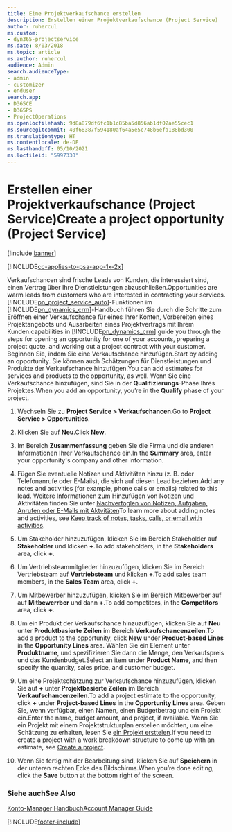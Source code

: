 ```yaml
---
title: Eine Projektverkaufschance erstellen
description: Erstellen einer Projektverkaufschance (Project Service)
author: ruhercul
ms.custom:
- dyn365-projectservice
ms.date: 8/03/2018
ms.topic: article
ms.author: ruhercul
audience: Admin
search.audienceType:
- admin
- customizer
- enduser
search.app:
- D365CE
- D365PS
- ProjectOperations
ms.openlocfilehash: 9d8a879df6fc1b1c85ba5d856ab1df02ae55cec1
ms.sourcegitcommit: 40f68387f594180af64a5e5c748b6efa188bd300
ms.translationtype: HT
ms.contentlocale: de-DE
ms.lasthandoff: 05/10/2021
ms.locfileid: "5997330"
---
```

# <a name="create-a-project-opportunity-project-service"></a><span data-ttu-id="4b838-103">Erstellen einer Projektverkaufschance (Project Service)</span><span class="sxs-lookup"><span data-stu-id="4b838-103">Create a project opportunity (Project Service)</span></span>

[!include [banner](../includes/psa-now-project-operations.md)]

[!INCLUDE[cc-applies-to-psa-app-1x-2x](../includes/cc-applies-to-psa-app-1x-2x.md)]

<span data-ttu-id="4b838-104">Verkaufschancen sind frische Leads von Kunden, die interessiert sind, einen Vertrag über Ihre Dienstleistungen abzuschließen.</span><span class="sxs-lookup"><span data-stu-id="4b838-104">Opportunities are warm leads from customers who are interested in contracting your services.</span></span> [!INCLUDE[pn_project_service_auto](../includes/pn-project-service-auto.md)]<span data-ttu-id="4b838-105">-Funktionen im [!INCLUDE[pn_dynamics_crm](../includes/pn-dynamics-crm.md)]-Handbuch führen Sie durch die Schritte zum Eröffnen einer Verkaufschance für eines Ihrer Konten, Vorbereiten eines Projektangebots und Ausarbeiten eines Projektvertrags mit Ihrem Kunden.</span><span class="sxs-lookup"><span data-stu-id="4b838-105">capabilities in [!INCLUDE[pn_dynamics_crm](../includes/pn-dynamics-crm.md)] guide you through the steps for opening an opportunity for one of your accounts, preparing a project quote, and working out a project contract with your customer.</span></span> <span data-ttu-id="4b838-106">Beginnen Sie, indem Sie eine Verkaufschance hinzufügen.</span><span class="sxs-lookup"><span data-stu-id="4b838-106">Start by adding an opportunity.</span></span> <span data-ttu-id="4b838-107">Sie können auch Schätzungen für Dienstleistungen und Produkte der Verkaufschance hinzufügen.</span><span class="sxs-lookup"><span data-stu-id="4b838-107">You can add estimates for services and products to the opportunity, as well.</span></span> <span data-ttu-id="4b838-108">Wenn Sie eine Verkaufschance hinzufügen, sind Sie in der **Qualifizierungs**-Phase Ihres Projektes.</span><span class="sxs-lookup"><span data-stu-id="4b838-108">When you add an opportunity, you’re in the **Qualify** phase of your project.</span></span>  
  
1.  <span data-ttu-id="4b838-109">Wechseln Sie zu **Project Service > Verkaufschancen**.</span><span class="sxs-lookup"><span data-stu-id="4b838-109">Go to **Project Service > Opportunities**.</span></span>  
  
2.  <span data-ttu-id="4b838-110">Klicken Sie auf **Neu**.</span><span class="sxs-lookup"><span data-stu-id="4b838-110">Click **New**.</span></span>  
  
3.  <span data-ttu-id="4b838-111">Im Bereich **Zusammenfassung** geben Sie die Firma und die anderen Informationen Ihrer Verkaufschance ein.</span><span class="sxs-lookup"><span data-stu-id="4b838-111">In the **Summary** area, enter your opportunity's company and other information.</span></span>  
  
4.  <span data-ttu-id="4b838-112">Fügen Sie eventuelle Notizen und Aktivitäten hinzu (z. B. oder Telefonanrufe oder E-Mails), die sich auf diesen Lead beziehen.</span><span class="sxs-lookup"><span data-stu-id="4b838-112">Add any notes and activities (for example, phone calls or emails) related to this lead.</span></span> <span data-ttu-id="4b838-113">Weitere Informationen zum Hinzufügen von Notizen und Aktivitäten finden Sie unter [Nachverfoglen von Notizen, Aufgaben, Anrufen oder E-Mails mit Aktvitäten](/dynamics365/customerengagement/on-premises/basics/work-with-activities)</span><span class="sxs-lookup"><span data-stu-id="4b838-113">To learn more about adding notes and activities, see [Keep track of notes, tasks, calls, or email with activities](/dynamics365/customerengagement/on-premises/basics/work-with-activities).</span></span>  
  
5.  <span data-ttu-id="4b838-114">Um Stakeholder hinzuzufügen, klicken Sie im Bereich Stakeholder auf **Stakeholder** und klicken **+**.</span><span class="sxs-lookup"><span data-stu-id="4b838-114">To add stakeholders, in the **Stakeholders** area, click **+**.</span></span>  
  
6.  <span data-ttu-id="4b838-115">Um Vertriebsteammitglieder hinzuzufügen, klicken Sie im Bereich Vertriebsteam auf **Vertriebsteam** und klicken **+**.</span><span class="sxs-lookup"><span data-stu-id="4b838-115">To add sales team members, in the **Sales Team** area, click **+**.</span></span>  
  
7.  <span data-ttu-id="4b838-116">Um Mitbewerber hinzuzufügen, klicken Sie im Bereich Mitbewerber auf auf **Mitbewerrber** und dann **+**.</span><span class="sxs-lookup"><span data-stu-id="4b838-116">To add competitors, in the **Competitors** area, click **+**.</span></span>  
  
8.  <span data-ttu-id="4b838-117">Um ein Produkt der Verkaufschance hinzuzufügen, klicken Sie auf **Neu** unter **Produktbasierte Zeilen** im Bereich **Verkaufschancenzeilen**.</span><span class="sxs-lookup"><span data-stu-id="4b838-117">To add a product to the opportunity, click **New** under **Product-based Lines** in the **Opportunity Lines** area.</span></span> <span data-ttu-id="4b838-118">Wählen Sie ein Element unter **Produktname**, und spezifizieren Sie dann die Menge, den Verkaufspreis und das Kundenbudget.</span><span class="sxs-lookup"><span data-stu-id="4b838-118">Select an item under **Product Name**, and then specify the quantity, sales price, and customer budget.</span></span>  
  
9. <span data-ttu-id="4b838-119">Um eine Projektschätzung zur Verkaufschance hinzuzufügen, klicken Sie auf **+** unter **Projektbasierte Zeilen** im Bereich **Verkaufschancenzeilen**.</span><span class="sxs-lookup"><span data-stu-id="4b838-119">To add a project estimate to the opportunity, click **+** under **Project-based Lines** in the **Opportunity Lines** area.</span></span> <span data-ttu-id="4b838-120">Geben Sie, wenn verfügbar, einen Namen, einen Budgetbetrag und ein Projekt ein.</span><span class="sxs-lookup"><span data-stu-id="4b838-120">Enter the name, budget amount, and project, if available.</span></span> <span data-ttu-id="4b838-121">Wenn Sie ein Projekt mit einem Projektstrukturplan erstellen möchten, um eine Schätzung zu erhalten, lesen Sie [ein Projekt ersttelen](../psa/create-project.md).</span><span class="sxs-lookup"><span data-stu-id="4b838-121">If you need to create a project with a work breakdown structure to come up with an estimate, see [Create a project](../psa/create-project.md).</span></span>  
  
10. <span data-ttu-id="4b838-122">Wenn Sie fertig mit der Bearbeitung sind, klicken Sie auf **Speichern** in der unteren rechten Ecke des Bildschirms.</span><span class="sxs-lookup"><span data-stu-id="4b838-122">When you’re done editing, click the **Save** button at the bottom right of the screen.</span></span>  
  
### <a name="see-also"></a><span data-ttu-id="4b838-123">Siehe auch</span><span class="sxs-lookup"><span data-stu-id="4b838-123">See Also</span></span>  
 [<span data-ttu-id="4b838-124">Konto-Manager Handbuch</span><span class="sxs-lookup"><span data-stu-id="4b838-124">Account Manager Guide</span></span>](../psa/account-manager-guide.md)


[!INCLUDE[footer-include](../includes/footer-banner.md)]